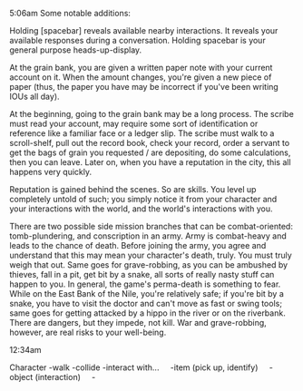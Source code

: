5:06am
Some notable additions:

Holding \[spacebar\] reveals available nearby interactions. It reveals your available responses during a conversation. Holding spacebar is your general purpose heads-up-display. 

At the grain bank, you are given a written paper note with your current account on it. When the amount changes, you're given a new piece of paper (thus, the paper you have may be incorrect if you've been writing IOUs all day). 

At the beginning, going to the grain bank may be a long process. The scribe must read your account, may require some sort of identification or reference like a familiar face or a ledger slip. The scribe must walk to a scroll-shelf, pull out the record book, check your record, order a servant to get the bags of grain you requested / are depositing, do some calculations, then you can leave. Later on, when you have a reputation in the city, this all happens very quickly.

Reputation is gained behind the scenes. So are skills. You level up completely untold of such; you simply notice it from your character and your interactions with the world, and the world's interactions with you.

There are two possible side mission branches that can be combat-oriented: tomb-plundering, and conscription in an army. Army is combat-heavy and leads to the chance of death. Before joining the army, you agree and understand that this may mean your character's death, truly. You must truly weigh that out. Same goes for grave-robbing, as you can be ambushed by thieves, fall in a pit, get bit by a snake, all sorts of really nasty stuff can happen to you. In general, the game's perma-death is something to fear. While on the East Bank of the Nile, you're relatively safe; if you're bit by a snake, you have to visit the doctor and can't move as fast or swing tools; same goes for getting attacked by a hippo in the river or on the riverbank. There are dangers, but they impede, not kill. War and grave-robbing, however, are real risks to your well-being.

12:34am

Character
\-walk
\-collide
\-interact with...
    -item (pick up, identify)
    -object (interaction)
    -

